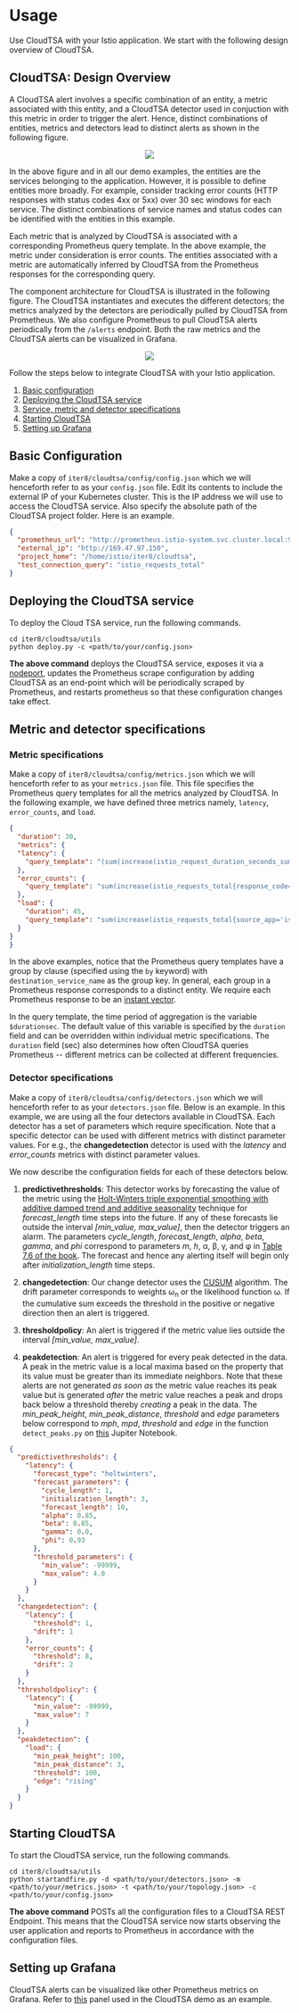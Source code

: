 # Usage

Use CloudTSA with your Istio application. We start with the following design overview of CloudTSA.

## CloudTSA: Design Overview
A CloudTSA alert involves a specific combination of an entity, a metric associated with this entity, and a CloudTSA detector used in conjuction with this metric in order to trigger the alert. Hence, distinct combinations of entities, metrics and detectors lead to distinct alerts as shown in the following figure.

<p align="center">
  <img src="https://raw.githubusercontent.com/istio-ecosystem/iter8-docs/master/cloudtsa/img/crossproduct.png">
</p>

In the above figure and in all our demo examples, the entities are the services belonging to the application. However, it is possible to define entities more broadly. For example, consider tracking error counts (HTTP responses with status codes 4xx or 5xx) over 30 sec windows for each service. The distinct combinations of service names and status codes can be identified with the entities in this example.

Each metric that is analyzed by CloudTSA is associated with a corresponding Prometheus query template. In the above example, the metric under consideration is error counts. The entities associated with a metric are automatically inferred by CloudTSA from the Prometheus responses for the corresponding query.

The component architecture for CloudTSA is illustrated in the following figure. The CloudTSA instantiates and executes the different detectors; the metrics analyzed by the detectors are periodically pulled by CloudTSA from Prometheus. We also configure Prometheus to pull CloudTSA alerts periodically from the `/alerts` endpoint. Both the raw metrics and the CloudTSA alerts can be visualized in Grafana.

<p align="center">
  <img src="https://raw.githubusercontent.com/istio-ecosystem/iter8-docs/master/cloudtsa/img/cloudtsaarch.png">
</p>

<!-- Entities associated with a metric are automatically inferred by CloudTSA from the Prometheus responses for the queries made by CloudTSA for this metric. The idea is to treat prometheus responses as . Prometheus supports aggregation operations on its queries over all label dimensions using a *by* clause. In CloudTSA, the labels defined under this clause in the query definition forms the *entity keys*, each combination of label values returned in the response is an *entity* and the value returned corresponding to each entity is the value we use to analyze changes for that entity. If a *by* clause is not specified and a single value is returned for the whole query, we use a default entity called *your_application*. -->

Follow the steps below to integrate CloudTSA with your Istio application.

1. [Basic configuration](#basicconfig)
2. [Deploying the CloudTSA service](#deploy)
3. [Service, metric and detector specifications](#advancedconfig)
4. [Starting CloudTSA](#start)
5. [Setting up Grafana](#grafana)

<a name="basicconfig"></a>
## Basic Configuration
Make a copy of `iter8/cloudtsa/config/config.json` which we will henceforth refer to as your
`config.json` file. Edit its contents to include the external IP of your Kubernetes cluster. This is the IP address we will use to access the CloudTSA service. Also specify the absolute path of the CloudTSA project folder. Here is an example.
```json
{
  "prometheus_url": "http://prometheus.istio-system.svc.cluster.local:9090",
  "external_ip": "http://169.47.97.150",
  "project_home": "/home/istio/iter8/cloudtsa",
  "test_connection_query": "istio_requests_total"
}
```

<a name="deploy"></a>
## Deploying the CloudTSA service

To deploy the Cloud TSA service, run the following commands.
```
cd iter8/cloudtsa/utils
python deploy.py -c <path/to/your/config.json>
```
**The above command** deploys the CloudTSA service, exposes it via a [nodeport](https://kubernetes.io/docs/concepts/services-networking/service/), updates the Prometheus scrape configuration by adding CloudTSA as an end-point which will be periodically scraped by Prometheus, and restarts prometheus so that these configuration changes take effect.

<a name="advancedconfig"></a>
## Metric and detector specifications

### Metric specifications
Make a copy of `iter8/cloudtsa/config/metrics.json` which we will henceforth refer to as your
`metrics.json` file. This file specifies the Prometheus query templates for all the metrics analyzed by CloudTSA. In the following example, we have defined three metrics namely, `latency`, `error_counts`, and `load`.

```json
{
  "duration": 30,
  "metrics": {
  "latency": {
    "query_template": "(sum(increase(istio_request_duration_seconds_sum{source_app='istio-ingressgateway', reporter='source', destination_service_namespace='default'}[$durationsec])) by (destination_service_name)) / (sum(increase(istio_request_duration_seconds_count{source_app='istio-ingressgateway', reporter='source', destination_service_namespace='default'}[$durationsec])) by (destination_service_name))"
  },
  "error_counts": {
    "query_template": "sum(increase(istio_requests_total{response_code=~'5..', source_app='istio-ingressgateway', reporter='source', source_app='istio-ingressgateway', destination_service_namespace='default'}[$durationsec])) by (destination_service_name)"
  },
  "load": {
    "duration": 45,
    "query_template": "sum(increase(istio_requests_total{source_app='istio-ingressgateway', reporter='source', destination_service_namespace='default'}[$durationsec])) by (destination_service_name)"
  }
}
}
```

In the above examples, notice that the Prometheus query templates have a group by clause (specified using the `by` keyword) with `destination_service_name` as the group key. In general, each group in a Prometheus response corresponds to a distinct entity. We require each Prometheus response to be an [instant vector](https://prometheus.io/docs/prometheus/latest/querying/basics/).

In the query template, the time period of aggregation is the variable `$durationsec`. The default value of this variable is specified by the `duration` field and can be overridden within individual metric specifications. The `duration` field (sec) also determines how often CloudTSA queries Prometheus -- different metrics can be collected at different frequencies.

### Detector specifications
Make a copy of `iter8/cloudtsa/config/detectors.json` which we will henceforth refer to as your
`detectors.json` file. Below is an example. In this example, we are using all the four detectors available in CloudTSA. Each detector has a set of parameters which require specification. Note that a specific detector can be used with different metrics with distinct parameter values. For e.g., the **changedetection** detector is used with the *latency* and *error_counts* metrics with distinct parameter values.

We now describe the configuration fields for each of these detectors below.
1. **predictivethresholds**: This detector works by forecasting the value of the metric
using the [Holt-Winters triple exponential smoothing with additive damped trend and additive seasonality](https://otexts.com/fpp2/taxonomy.html) technique for *forecast_length* time steps
into the future. If any of these forecasts lie outside the interval *[min_value, max_value]*, then
the detector triggers an alarm. The parameters *cycle_length*, *forecast_length*,
*alpha*, *beta*, *gamma*, and *phi* correspond to parameters *m*, *h*,
&alpha;, &beta;, &gamma;, and &phi; in [Table 7.6 of the book](https://otexts.com/fpp2/taxonomy.html#tab:pegels). The forecast and hence any alerting itself will begin only after
*initialization_length* time steps.

2. **changedetection**: Our change detector uses the [CUSUM](https://en.wikipedia.org/wiki/CUSUM)
algorithm. The drift parameter corresponds to weights &omega;<sub>n</sub> or the likelihood function
&omega;. If the cumulative sum exceeds the threshold in the positive or negative direction then
an alert is triggered.

3. **thresholdpolicy**: An alert is triggered if the metric value lies outside the interval
*[min_value, max_value]*.

4. **peakdetection**: An alert is triggered for every peak detected in the data. A peak in the metric value is a local maxima based on the property that its value must be greater than its immediate neighbors. Note that these alerts are not generated *as soon as* the metric value reaches its peak value but is generated *after* the metric value reaches a peak and drops back below a threshold thereby *creating* a peak in the data. The *min_peak_height*, *min_peak_distance*, *threshold* and *edge* parameters below correspond to *mph*, *mpd*, *threshold* and *edge* in the function `detect_peaks.py` on [this](https://nbviewer.jupyter.org/github/demotu/BMC/blob/master/notebooks/DetectPeaks.ipynb) Jupiter Notebook.

```json
{
  "predictivethresholds": {
    "latency": {
      "forecast_type": "holtwinters",
      "forecast_parameters": {
        "cycle_length": 1,
        "initialization_length": 3,
        "forecast_length": 10,
        "alpha": 0.85,
        "beta": 0.85,
        "gamma": 0.0,
        "phi": 0.93
      },
      "threshold_parameters": {
        "min_value": -99999,
        "max_value": 4.0
      }
    }
  },
  "changedetection": {
    "latency": {
      "threshold": 1,
      "drift": 1
    },
    "error_counts": {
      "threshold": 8,
      "drift": 2
    }
  },
  "thresholdpolicy": {
    "latency": {
      "min_value": -99999,
      "max_value": 7
    }
  },
  "peakdetection": {
    "load": {
      "min_peak_height": 100,
      "min_peak_distance": 3,
      "threshold": 100,
      "edge": "rising"
    }
  }
}
```

<a name="start"></a>
## Starting CloudTSA
To start the CloudTSA service, run the following commands.
```
cd iter8/cloudtsa/utils
python startandfire.py -d <path/to/your/detectors.json> -m <path/to/your/metrics.json> -t <path/to/your/topology.json> -c <path/to/your/config.json>
```
**The above command** POSTs all the configuration files to a CloudTSA REST Endpoint. This means that the CloudTSA service now starts observing the user application and reports to Prometheus in accordance with the configuration files.

<a name="grafana"></a>
## Setting up Grafana
CloudTSA alerts can be visualized like other Prometheus metrics on Grafana. Refer to [this](https://raw.githubusercontent.com/istio-ecosystem/iter8-docs/master/cloudtsa/gif/gradual_latency.gif) panel used in the CloudTSA demo as an example.
